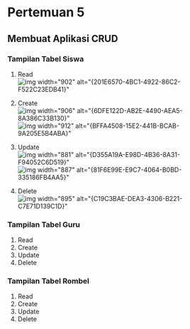 # Pertemuan 5
## Membuat Aplikasi CRUD

### Tampilan Tabel Siswa
1. Read
   ![img width="902" alt="{201E6570-4BC1-4922-86C2-F522C23EDB41}"](https://github.com/user-attachments/assets/f94aea4f-8d6c-47eb-8e78-ec36b73cbe7e)
   
2. Create
   ![img width="906" alt="{6DFE122D-AB2E-4490-AEA5-8A386C33B130}"](https://github.com/user-attachments/assets/6e74b30a-9248-4cb2-87ce-d89932246df8)
   ![img width="912" alt="{BFFA4508-15E2-441B-BCAB-9A205E5B4ABA}"](https://github.com/user-attachments/assets/659d2cbc-bed9-45ce-af26-f14f6b8362e9)
   
3. Update
   ![img width="881" alt="{D355A19A-E98D-4B36-8A31-F94052C6D519}"](https://github.com/user-attachments/assets/adfc5dce-e9a0-4725-8431-19e24d0676b4)
   ![img width="887" alt="{81F6E99E-E9C7-4064-B0BD-335186FB4AA5}"](https://github.com/user-attachments/assets/bc0a8021-07e1-4720-825f-e120b7785bcb)

4. Delete
   ![img width="895" alt="{C19C3BAE-DEA3-4306-B221-C7E71D139C1D}"](https://github.com/user-attachments/assets/061c4550-b23b-4f36-98e0-c8989820d32c)

### Tampilan Tabel Guru
1. Read
2. Create
3. Update
4. Delete
   
### Tampilan Tabel Rombel
1. Read
2. Create
3. Update
4. Delete

